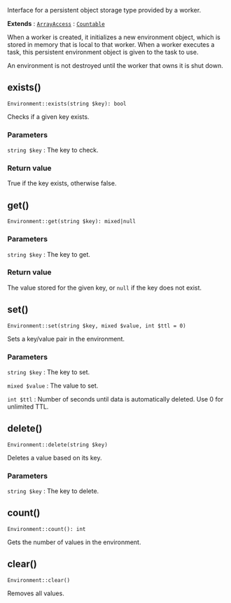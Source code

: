 Interface for a persistent object storage type provided by a worker.

**Extends**
:   [`ArrayAccess`](http://php.net/ArrayAccess)
:   [`Countable`](http://php.net/Countable)

When a worker is created, it initializes a new environment object, which is stored in memory that is local to that worker. When a worker executes a task, this persistent environment object is given to the task to use.

An environment is not destroyed until the worker that owns it is shut down.


## exists()

    Environment::exists(string $key): bool

Checks if a given key exists.

### Parameters
`string $key`
:   The key to check.

### Return value
True if the key exists, otherwise false.


## get()

    Environment::get(string $key): mixed|null

### Parameters
`string $key`
:   The key to get.

### Return value
The value stored for the given key, or `null` if the key does not exist.


## set()

    Environment::set(string $key, mixed $value, int $ttl = 0)

Sets a key/value pair in the environment.

### Parameters
`string $key`
:   The key to set.

`mixed $value`
:   The value to set.

`int $ttl`
:   Number of seconds until data is automatically deleted. Use 0 for unlimited TTL.


## delete()

    Environment::delete(string $key)

Deletes a value based on its key.

### Parameters
`string $key`
:   The key to delete.


## count()

    Environment::count(): int

Gets the number of values in the environment.


## clear()

    Environment::clear()

Removes all values.
